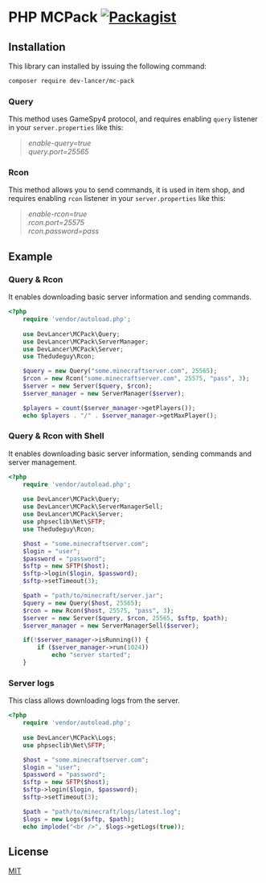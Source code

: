 # PHP MCPack [![Packagist](https://img.shields.io/packagist/dt/dev-lancer/mc-pack.svg)](https://packagist.org/packages/dev-lancer/mc-pack)

## Installation
This library can installed by issuing the following command:
```bash
composer require dev-lancer/mc-pack
```

### Query
This method uses GameSpy4 protocol, and requires enabling `query` listener in your `server.properties` like this:

> *enable-query=true*<br>
> *query.port=25565*

### Rcon
This method allows you to send commands, it is used in item shop, and requires enabling `rcon` listener in your `server.properties` like this:

> *enable-rcon=true*<br>
> *rcon.port=25575*<br>
> *rcon.password=pass*

## Example
### Query & Rcon

It enables downloading basic server information and sending commands.

```php
<?php
    require 'vendor/autoload.php';
    
    use DevLancer\MCPack\Query;
    use DevLancer\MCPack\ServerManager;
    use DevLancer\MCPack\Server;
    use Thedudeguy\Rcon;

    $query = new Query("some.minecraftserver.com", 25565);
    $rcon = new Rcon("some.minecraftserver.com", 25575, "pass", 3);
    $server = new Server($query, $rcon);
    $server_manager = new ServerManager($server);

    $players = count($server_manager->getPlayers());
    echo $players . "/" . $server_manager->getMaxPlayer();
```

### Query & Rcon with Shell

It enables downloading basic server information, sending commands and server management.

```php
<?php
    require 'vendor/autoload.php';
    
    use DevLancer\MCPack\Query;
    use DevLancer\MCPack\ServerManagerSell;
    use DevLancer\MCPack\Server;
    use phpseclib\Net\SFTP;
    use Thedudeguy\Rcon;

    $host = "some.minecraftserver.com";
    $login = "user";
    $password = "password";
    $sftp = new SFTP($host);
    $sftp->login($login, $password);
    $sftp->setTimeout(3);

    $path = "path/to/minecraft/server.jar";
    $query = new Query($host, 25565);
    $rcon = new Rcon($host, 25575, "pass", 3);
    $server = new Server($query, $rcon, 25565, $sftp, $path);
    $server_manager = new ServerManagerSell($server);

    if(!$server_manager->isRunning()) {
        if ($server_manager->run(1024))
            echo "server started";
    }
```

### Server logs

This class allows downloading logs from the server.

```php
<?php
    require 'vendor/autoload.php';
    
    use DevLancer\MCPack\Logs;
    use phpseclib\Net\SFTP;

    $host = "some.minecraftserver.com";
    $login = "user";
    $password = "password";
    $sftp = new SFTP($host);
    $sftp->login($login, $password);
    $sftp->setTimeout(3);

    $path = "path/to/minecraft/logs/latest.log";
    $logs = new Logs($sftp, $path);
    echo implode("<br />", $logs->getLogs(true));
```

## License
[MIT](LICENSE)